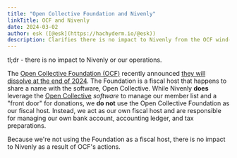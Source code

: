 ```yaml
---
title: "Open Collective Foundation and Nivenly"
linkTitle: OCF and Nivenly
date: 2024-03-02
author: esk ([@esk](https://hachyderm.io/@esk))
description: Clarifies there is no impact to Nivenly from the OCF wind-down
---
```


tl;dr - there is no impact to Nivenly or our operations.

The [Open Collective Foundation (OCF)](https://opencollective.foundation/) recently announced [they will dissolve at the end of 2024](https://opencollective.com/foundation/updates/announcement-we-are-dissolving-open-collective-foundation-at-the-end-of-this-year). The Foundation is a fiscal host that happens to share a name with the software, Open Collective. While Nivenly **does** leverage the [Open Collective](https://opencollective.com/nivenly-foundation) *software* to manage our member list and a "front door" for donations, we **do not** use the Open Collective Foundation as our fiscal host. Instead, we act as our own fiscal host and are responsible for managing our own bank account, accounting ledger, and tax preparations.

Because we're not using the Foundation as a fiscal host, there is no impact to Nivenly as a result of OCF's actions.
